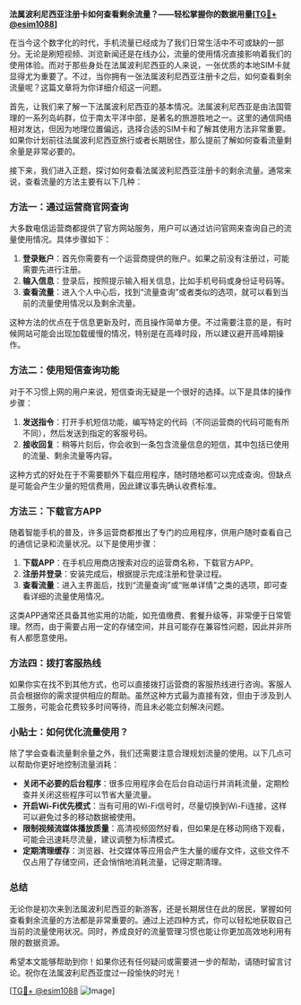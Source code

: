 **法属波利尼西亚注册卡如何查看剩余流量？——轻松掌握你的数据用量[[TG💪+ @esim1088](https://t.me/s/esim1088)]**

在当今这个数字化的时代，手机流量已经成为了我们日常生活中不可或缺的一部分。无论是刷短视频、浏览新闻还是在线办公，流量的使用情况直接影响着我们的使用体验。而对于那些身处在法属波利尼西亚的人来说，一张优质的本地SIM卡就显得尤为重要了。不过，当你拥有一张法属波利尼西亚注册卡之后，如何查看剩余流量呢？这篇文章将为你详细介绍这一问题。

首先，让我们来了解一下法属波利尼西亚的基本情况。法属波利尼西亚是由法国管理的一系列岛屿群，位于南太平洋中部，是著名的旅游胜地之一。这里的通信网络相对发达，但因为地理位置偏远，选择合适的SIM卡和了解其使用方法非常重要。如果你计划前往法属波利尼西亚旅行或者长期居住，那么提前了解如何查看流量剩余量是非常必要的。

接下来，我们进入正题，探讨如何查看法属波利尼西亚注册卡的剩余流量。通常来说，查看流量的方法主要有以下几种：

### 方法一：通过运营商官网查询

大多数电信运营商都提供了官方网站服务，用户可以通过访问官网来查询自己的流量使用情况。具体步骤如下：

1. **登录账户**：首先你需要有一个运营商提供的账户。如果之前没有注册过，可能需要先进行注册。
2. **输入信息**：登录后，按照提示输入相关信息，比如手机号码或身份证号码等。
3. **查看流量**：进入个人中心后，找到“流量查询”或者类似的选项，就可以看到当前的流量使用情况以及剩余流量。

这种方法的优点在于信息更新及时，而且操作简单方便。不过需要注意的是，有时候网站可能会出现加载缓慢的情况，特别是在高峰时段，所以建议避开高峰期操作。

### 方法二：使用短信查询功能

对于不习惯上网的用户来说，短信查询无疑是一个很好的选择。以下是具体的操作步骤：

1. **发送指令**：打开手机短信功能，编写特定的代码（不同运营商的代码可能有所不同），然后发送到指定的客服号码。
2. **接收回复**：稍等片刻后，你会收到一条包含流量信息的短信，其中包括已使用的流量、剩余流量等内容。

这种方式的好处在于不需要额外下载应用程序，随时随地都可以完成查询。但缺点是可能会产生少量的短信费用，因此建议事先确认收费标准。

### 方法三：下载官方APP

随着智能手机的普及，许多运营商都推出了专门的应用程序，供用户随时查看自己的通信记录和流量状况。以下是使用步骤：

1. **下载APP**：在手机应用商店搜索对应的运营商名称，下载官方APP。
2. **注册并登录**：安装完成后，根据提示完成注册和登录过程。
3. **查看流量**：进入主界面后，找到“流量查询”或“账单详情”之类的选项，即可查看详细的流量使用情况。

这类APP通常还具备其他实用的功能，如充值缴费、套餐升级等，非常便于日常管理。然而，由于需要占用一定的存储空间，并且可能存在兼容性问题，因此并非所有人都愿意使用。

### 方法四：拨打客服热线

如果你实在找不到其他方式，也可以直接拨打运营商的客服热线进行咨询。客服人员会根据你的需求提供相应的帮助。虽然这种方式最为直接有效，但由于涉及到人工服务，可能会花费较多时间等待，而且未必能立刻解决问题。

### 小贴士：如何优化流量使用？

除了学会查看流量剩余量之外，我们还需要注意合理规划流量的使用。以下几点可以帮助你更好地控制流量消耗：

- **关闭不必要的后台程序**：很多应用程序会在后台自动运行并消耗流量，定期检查并关闭这些程序可以节省大量流量。
- **开启Wi-Fi优先模式**：当有可用的Wi-Fi信号时，尽量切换到Wi-Fi连接，这样可以避免过多的移动数据被使用。
- **限制视频流媒体播放质量**：高清视频固然好看，但如果是在移动网络下观看，可能会迅速耗尽流量，建议调整为标清模式。
- **定期清理缓存**：浏览器、社交媒体等应用会产生大量的缓存文件，这些文件不仅占用了存储空间，还会悄悄地消耗流量，记得定期清理。

### 总结

无论你是初次来到法属波利尼西亚的新游客，还是长期居住在此的居民，掌握如何查看剩余流量的方法都是非常重要的。通过上述四种方式，你可以轻松地获取自己当前的流量使用状况。同时，养成良好的流量管理习惯也能让你更加高效地利用有限的数据资源。

希望本文能够帮助到你！如果你还有任何疑问或需要进一步的帮助，请随时留言讨论。祝你在法属波利尼西亚度过一段愉快的时光！

[[TG💪+ @esim1088](https://t.me/s/esim1088) ![Image](https://i.postimg.cc/4NQfJmqS/Snipaste-2025-05-13-00-14-12.png)]